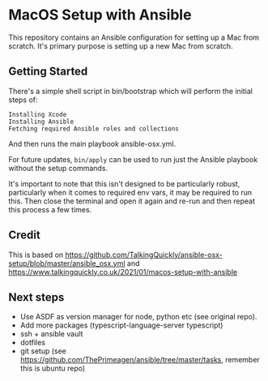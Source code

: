 # MacOS Setup with Ansible

This repository contains an Ansible configuration for setting up a Mac from
scratch. It's primary purpose is setting up a new Mac from scratch.

## Getting Started

There's a simple shell script in bin/bootstrap which will perform the initial
steps of:

    Installing Xcode
    Installing Ansible
    Fetching required Ansible roles and collections

And then runs the main playbook ansible-osx.yml.

For future updates, `bin/apply` can be used to run just the Ansible playbook
without the setup commands.

It's important to note that this isn't designed to be particularly robust,
particularly when it comes to required env vars, it may be required to run this.
Then close the terminal and open it again and re-run and then repeat this
process a few times.

## Credit

This is based on
<https://github.com/TalkingQuickly/ansible-osx-setup/blob/master/ansible_osx.yml>
and <https://www.talkingquickly.co.uk/2021/01/macos-setup-with-ansible>

## Next steps

- Use ASDF as version manager for node, python etc (see original repo).
- Add more packages (typescript-language-server typescript)
- ssh + ansible vault
- dotfiles
- git setup (see https://github.com/ThePrimeagen/ansible/tree/master/tasks,
  remember this is ubuntu repo)

